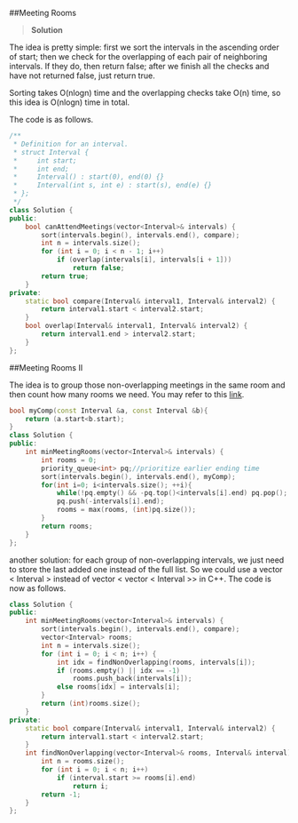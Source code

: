 ##Meeting Rooms

>**Solution**

The idea is pretty simple: first we sort the intervals in the ascending order of start; then we check for the overlapping of each pair of neighboring intervals. If they do, then return false; after we finish all the checks and have not returned false, just return true.

Sorting takes O(nlogn) time and the overlapping checks take O(n) time, so this idea is O(nlogn) time in total.

The code is as follows.
```c++
/**
 * Definition for an interval.
 * struct Interval {
 *     int start;
 *     int end;
 *     Interval() : start(0), end(0) {}
 *     Interval(int s, int e) : start(s), end(e) {}
 * };
 */
class Solution {
public:
    bool canAttendMeetings(vector<Interval>& intervals) {
        sort(intervals.begin(), intervals.end(), compare);
        int n = intervals.size();
        for (int i = 0; i < n - 1; i++)
            if (overlap(intervals[i], intervals[i + 1]))
                return false;
        return true;
    }
private:
    static bool compare(Interval& interval1, Interval& interval2) {
        return interval1.start < interval2.start;
    }
    bool overlap(Interval& interval1, Interval& interval2) {
        return interval1.end > interval2.start;
    } 
};
```

##Meeting Rooms II

The idea is to group those non-overlapping meetings in the same room and then count how many rooms we need. You may refer to this [link](https://leetcode.com/discuss/50783/java-ac-code-using-comparator).


```c++
bool myComp(const Interval &a, const Interval &b){
    return (a.start<b.start);
}
class Solution {
public:
    int minMeetingRooms(vector<Interval>& intervals) {
        int rooms = 0;
        priority_queue<int> pq;//prioritize earlier ending time
        sort(intervals.begin(), intervals.end(), myComp);
        for(int i=0; i<intervals.size(); ++i){
            while(!pq.empty() && -pq.top()<intervals[i].end) pq.pop();
            pq.push(-intervals[i].end);
            rooms = max(rooms, (int)pq.size());
        }
        return rooms;
    }
};

```

another solution: for each group of non-overlapping intervals, we just need to store the last added one instead of the full list. So we could use a vector < Interval > instead of vector < vector < Interval >> in C++. The code is now as follows.

```c++
class Solution { 
public:
    int minMeetingRooms(vector<Interval>& intervals) {
        sort(intervals.begin(), intervals.end(), compare);
        vector<Interval> rooms;
        int n = intervals.size();
        for (int i = 0; i < n; i++) {
            int idx = findNonOverlapping(rooms, intervals[i]);
            if (rooms.empty() || idx == -1)
                rooms.push_back(intervals[i]);
            else rooms[idx] = intervals[i];
        }
        return (int)rooms.size();
    } 
private:
    static bool compare(Interval& interval1, Interval& interval2) {
        return interval1.start < interval2.start;
    }
    int findNonOverlapping(vector<Interval>& rooms, Interval& interval) {
        int n = rooms.size();
        for (int i = 0; i < n; i++)
            if (interval.start >= rooms[i].end)
                return i;
        return -1;
    }
};
```
